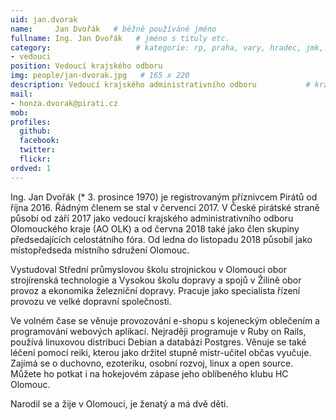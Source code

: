 ```yaml
---
uid: jan.dvorak
name:     Jan Dvořák   # běžně používáné jméno
fullname: Ing. Jan Dvořák   # jméno s tituly etc.
category:                   # kategorie: rp, praha, vary, hradec, jmk, senat
- vedouci
position: Vedoucí krajského odboru
img: people/jan-dvorak.jpg   # 165 x 220
description: Vedoucí krajského administrativního odboru           # kratký popis, max 160 znaků
mail:
- honza.dvorak@pirati.cz 
mob:        
profiles:
  github:                 
  facebook:       
  twitter:      
  flickr:
ordved: 1 
---
```

Ing. Jan Dvořák (* 3. prosince 1970) je registrovaným příznivcem Pirátů od října 2016. Řádným členem se stal v červenci 2017. V České pirátské straně působí od září 2017 jako vedoucí krajského administrativního odboru Olomouckého kraje (AO OLK) a od června 2018 také jako člen skupiny předsedajících celostátního fóra. Od ledna do listopadu 2018 působil jako místopředseda místního sdružení Olomouc.

Vystudoval Střední průmyslovou školu strojnickou v Olomouci obor strojírenská technologie a Vysokou školu dopravy a spojů v Žilině obor provoz a ekonomika železniční dopravy. Pracuje jako specialista řízení provozu ve velké dopravní společnosti.

Ve volném čase se věnuje provozování e-shopu s kojeneckým oblečením a programování webových aplikací. Nejraději programuje v Ruby on Rails, používá linuxovou distribuci Debian a databázi Postgres. Věnuje se také léčení pomocí reiki, kterou jako držitel stupně mistr-učitel občas vyučuje. Zajímá se o duchovno, ezoteriku, osobní rozvoj, linux a open source. Můžete ho potkat i na hokejovém zápase jeho oblíbeného klubu HC Olomouc.

Narodil se a žije v Olomouci, je ženatý a má dvě děti. 